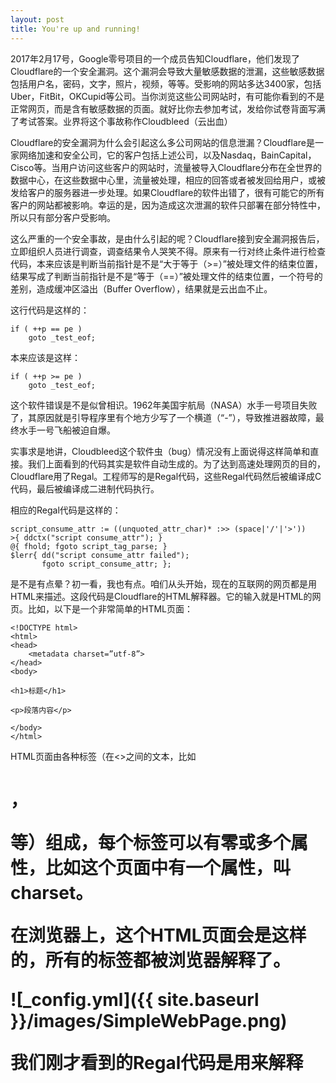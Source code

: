 ```yaml
---
layout: post
title: You're up and running!
---
```


2017年2月17号，Google零号项目的一个成员告知Cloudflare，他们发现了Cloudflare的一个安全漏洞。这个漏洞会导致大量敏感数据的泄漏，这些敏感数据包括用户名，密码，文字，照片，视频，等等。受影响的网站多达3400家，包括Uber，FitBit，OKCupid等公司。当你浏览这些公司网站时，有可能你看到的不是正常网页，而是含有敏感数据的页面。就好比你去参加考试，发给你试卷背面写满了考试答案。业界将这个事故称作Cloudbleed（云出血）

Cloudflare的安全漏洞为什么会引起这么多公司网站的信息泄漏？Cloudflare是一家网络加速和安全公司，它的客户包括上述公司，以及Nasdaq，BainCapital，Cisco等。当用户访问这些客户的网站时，流量被导入Cloudflare分布在全世界的数据中心，在这些数据中心里，流量被处理，相应的回答或者被发回给用户，或被发给客户的服务器进一步处理。如果Cloudflare的软件出错了，很有可能它的所有客户的网站都被影响。幸运的是，因为造成这次泄漏的软件只部署在部分特性中，所以只有部分客户受影响。

这么严重的一个安全事故，是由什么引起的呢？Cloudflare接到安全漏洞报告后， 立即组织人员进行调查，调查结果令人哭笑不得。原来有一行对终止条件进行检查代码，本来应该是判断当前指针是不是“大于等于（>=）”被处理文件的结束位置，结果写成了判断当前指针是不是“等于（==）”被处理文件的结束位置，一个符号的差别，造成缓冲区溢出（Buffer Overflow），结果就是云出血不止。

这行代码是这样的：
```
if ( ++p == pe )
    goto _test_eof;
```
本来应该是这样：
```
if ( ++p >= pe )
    goto _test_eof;
```
这个软件错误是不是似曾相识。1962年美国宇航局（NASA）水手一号项目失败了，其原因就是引导程序里有个地方少写了一个横道（“-”），导致推进器故障，最终水手一号飞船被迫自爆。

实事求是地讲，Cloudbleed这个软件虫（bug）情况没有上面说得这样简单和直接。我们上面看到的代码其实是软件自动生成的。为了达到高速处理网页的目的，Cloudflare用了Regal。工程师写的是Regal代码，这些Regal代码然后被编译成C代码，最后被编译成二进制代码执行。

相应的Regal代码是这样的：
```
script_consume_attr := ((unquoted_attr_char)* :>> (space|'/'|'>'))
>{ ddctx("script consume_attr"); }
@{ fhold; fgoto script_tag_parse; }
$lerr{ dd("script consume_attr failed");
       fgoto script_consume_attr; };
```

是不是有点晕？初一看，我也有点。咱们从头开始，现在的互联网的网页都是用HTML来描述。这段代码是Cloudflare的HTML解释器。它的输入就是HTML的网页。比如，以下是一个非常简单的HTML页面：
```
<!DOCTYPE html>
<html>
<head>
	<metadata charset=”utf-8”>
</head>
<body>

<h1>标题</h1>

<p>段落内容</p>

</body>
</html>
```
HTML页面由各种标签（在<>之间的文本，比如<h1>，<p>等）组成，每个标签可以有零或多个属性，比如这个页面中<metadata>有一个属性，叫charset。

在浏览器上，这个HTML页面会是这样的，所有的标签都被浏览器解释了。

![_config.yml]({{ site.baseurl }}/images/SimpleWebPage.png)

我们刚才看到的Regal代码是用来解释<script>标签的。我们再看一下：
```
script_consume_attr := ((unquoted_attr_char)* :>> (space|'/'|'>'))
>{ ddctx("script consume_attr"); }
@{ fhold; fgoto script_tag_parse; }
$lerr{ dd("script consume_attr failed");
       fgoto script_consume_attr; };
```

第一句的意思是说，这个<script>标签里应该有零或多个unquoted_attr_char，后面应该跟空格，‘／’，或者‘>’。
如果HTML页面写对了，一个属性格式正确，那么就应该进入以下处理：
```
@{ fhold; fgoto script_tag_parse; }
```
如果有一个属性格式错误，那么就应该进入以下处理：
```
$lerr{ dd("script consume_attr failed");
       fgoto script_consume_attr; };
```

看起来都没什么问题，唯一的差别是，格式正确处理里有调用fhold，而格式错误处理里没有调用fhold。

在Regal程序内部，有一个指针p，它被用来指向当前正在处理的字符。fhold干什么用的？它就是将p这个指针往回移一个位置（相当于C语言里的p--）。上面代码第一句执行后，如果属性格式错误，p应该指向引起错误的第一个字符。比如，以下的<script>标签中type属性的格式是错误的，p就会指到=之后的那个位置。
```
<script type=
```
问题就来了，如果这个标签正好是整个HTML页面的最后部分，p就会指到页面之后，那么，刚开始我们看到的 if ( ++p == pe ) 因为p已经比pe大了，也就是说p已经指到文档结束字符之后了，所以检查就不起作用。如果后面的程序继续往缓冲区里写，就会造成缓冲区溢出。

改正这个错误很简单，就是在属性格式错误的处理也调用fhold。正确的程序应该是这样的：
```
script_consume_attr := ((unquoted_attr_char)* :>> (space|'/'|'>'))
>{ ddctx("script consume_attr"); }
@{ fhold; fgoto script_tag_parse; }
$lerr{ dd("script consume_attr failed");
       fhold; fgoto script_consume_attr; };
```
故事到这里没有结束，上述Regal代码，已经存在好几年了，一直没有问题，为什么最近突然出了问题？原来，在一年多以前，Cloudflare觉得Regal代码太复杂，所以它开始开发一种新的HTML解释器。这个叫cf-html的解释器被开发出来后，就开始使用到一些特性中，包括HTTP自动重写，邮件伪装等3个特性。其中邮件伪装这个特性在2月13日被升级过，正是这个特性引起了大部分的数据泄漏。

其实cf-html这个解释器本身没有问题，相反，它修正了原来Regal写的解释器的一个软件错误。但问题就在这里，原来的Regal解释器虽然错了，与它配套的特性代码也错了（就是我们前面看到的在属性格式错误时没有调用fhold的代码），但因为Regal解释器的错误，上述代码的$lerr分支根本不会被调用，所以这个分支里有没有fhold都没关系。可是，cf-html修正那个软件错误后，再碰到HTML属性格式错误后，$lerr分支就会被调用了，这时，有没有fhold就至关重要了。你看，有时候做比不做还糟糕。
整个事故暴露了几个问题：一个是原有代码的问题，缺乏足够的负面测试实例，没有好的代码检查工具，也没有代码覆盖率的测试。另一个是新的代码，改变了模块的行为，也就是改变了与其它模块的接口，但因为这个接口是隐含在一个复杂的数据结构中，根本没有人注意到。开发人员可能还为自己修了一个软件虫而高兴，但没有想到接口的变化会产生如此大的后果。

【参考文献】
[Cloudbleed事故报告](https://blog.cloudflare.com/incident-report-on-memory-leak-caused-by-cloudflare-parser-bug/)
